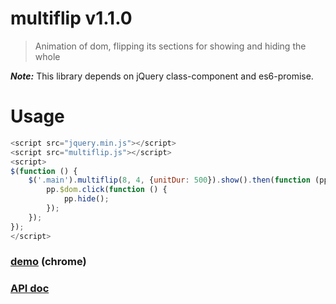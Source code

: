 # multiflip v1.1.0

> Animation of dom, flipping its sections for showing and hiding the whole

***Note:*** This library depends on jQuery class-component and es6-promise.

# Usage

```js
<script src="jquery.min.js"></script>
<script src="multiflip.js"></script>
<script>
$(function () {
    $('.main').multiflip(8, 4, {unitDur: 500}).show().then(function (pp) {
        pp.$dom.click(function () {
            pp.hide();
        });
    });
});
</script>
```

### [demo](http://kt3k.github.io/multiflip/test.html) (chrome)

### [API doc](http://kt3k.github.io/multiflip/doc/v1.1.0/)
